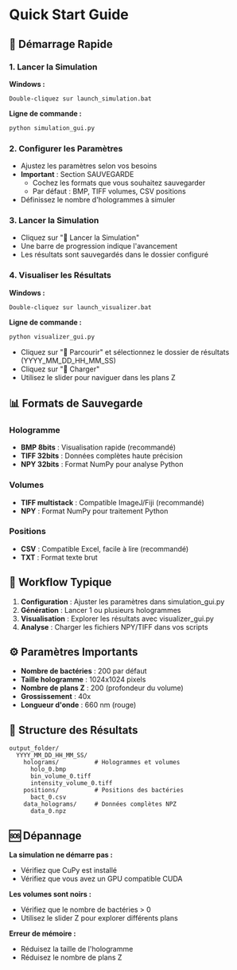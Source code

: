 # Quick Start Guide

## 🚀 Démarrage Rapide

### 1. Lancer la Simulation

**Windows :**
```
Double-cliquez sur launch_simulation.bat
```

**Ligne de commande :**
```bash
python simulation_gui.py
```

### 2. Configurer les Paramètres

- Ajustez les paramètres selon vos besoins
- **Important** : Section SAUVEGARDE
  - Cochez les formats que vous souhaitez sauvegarder
  - Par défaut : BMP, TIFF volumes, CSV positions
- Définissez le nombre d'hologrammes à simuler

### 3. Lancer la Simulation

- Cliquez sur "🚀 Lancer la Simulation"
- Une barre de progression indique l'avancement
- Les résultats sont sauvegardés dans le dossier configuré

### 4. Visualiser les Résultats

**Windows :**
```
Double-cliquez sur launch_visualizer.bat
```

**Ligne de commande :**
```bash
python visualizer_gui.py
```

- Cliquez sur "📁 Parcourir" et sélectionnez le dossier de résultats (YYYY_MM_DD_HH_MM_SS)
- Cliquez sur "🔄 Charger"
- Utilisez le slider pour naviguer dans les plans Z

## 📊 Formats de Sauvegarde

### Hologramme
- **BMP 8bits** : Visualisation rapide (recommandé)
- **TIFF 32bits** : Données complètes haute précision
- **NPY 32bits** : Format NumPy pour analyse Python

### Volumes
- **TIFF multistack** : Compatible ImageJ/Fiji (recommandé)
- **NPY** : Format NumPy pour traitement Python

### Positions
- **CSV** : Compatible Excel, facile à lire (recommandé)
- **TXT** : Format texte brut

## 🎯 Workflow Typique

1. **Configuration** : Ajuster les paramètres dans simulation_gui.py
2. **Génération** : Lancer 1 ou plusieurs hologrammes
3. **Visualisation** : Explorer les résultats avec visualizer_gui.py
4. **Analyse** : Charger les fichiers NPY/TIFF dans vos scripts

## ⚙️ Paramètres Importants

- **Nombre de bactéries** : 200 par défaut
- **Taille hologramme** : 1024x1024 pixels
- **Nombre de plans Z** : 200 (profondeur du volume)
- **Grossissement** : 40x
- **Longueur d'onde** : 660 nm (rouge)

## 📂 Structure des Résultats

```
output_folder/
  YYYY_MM_DD_HH_MM_SS/
    holograms/          # Hologrammes et volumes
      holo_0.bmp
      bin_volume_0.tiff
      intensity_volume_0.tiff
    positions/          # Positions des bactéries
      bact_0.csv
    data_holograms/     # Données complètes NPZ
      data_0.npz
```

## 🆘 Dépannage

**La simulation ne démarre pas :**
- Vérifiez que CuPy est installé
- Vérifiez que vous avez un GPU compatible CUDA

**Les volumes sont noirs :**
- Vérifiez que le nombre de bactéries > 0
- Utilisez le slider Z pour explorer différents plans

**Erreur de mémoire :**
- Réduisez la taille de l'hologramme
- Réduisez le nombre de plans Z
